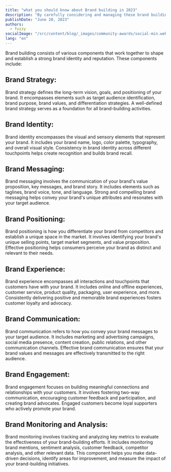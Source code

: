 ```yaml
---
title: "what you should know about Brand building in 2023"
description: "By carefully considering and managing these brand building components, you can create a strong and recognizable brand that resonates with your target audience, builds customer loyalty, and drives business success."
publishDate: "June 20, 2023"
authors:
  - fuzzy
socialImage: "/src/content/blog/_images/community-awards/social-min.webp"
lang: "en"
---
```


Brand building consists of various components that work together to shape and establish a strong brand identity and reputation. These components include:

##  Brand Strategy: 
Brand strategy defines the long-term vision, goals, and positioning of your brand. It encompasses elements such as target audience identification, brand purpose, brand values, and differentiation strategies. A well-defined brand strategy serves as a foundation for all brand-building activities.

##  Brand Identity: 
Brand identity encompasses the visual and sensory elements that represent your brand. It includes your brand name, logo, color palette, typography, and overall visual style. Consistency in brand identity across different touchpoints helps create recognition and builds brand recall.

##  Brand Messaging: 
Brand messaging involves the communication of your brand's value proposition, key messages, and brand story. It includes elements such as taglines, brand voice, tone, and language. Strong and compelling brand messaging helps convey your brand's unique attributes and resonates with your target audience.

##  Brand Positioning: 
Brand positioning is how you differentiate your brand from competitors and establish a unique space in the market. It involves identifying your brand's unique selling points, target market segments, and value proposition. Effective positioning helps consumers perceive your brand as distinct and relevant to their needs.

##  Brand Experience: 
Brand experience encompasses all interactions and touchpoints that customers have with your brand. It includes online and offline experiences, customer service, product quality, packaging, user experience, and more. Consistently delivering positive and memorable brand experiences fosters customer loyalty and advocacy.

##  Brand Communication: 
Brand communication refers to how you convey your brand messages to your target audience. It includes marketing and advertising campaigns, social media presence, content creation, public relations, and other communication channels. Effective brand communication ensures that your brand values and messages are effectively transmitted to the right audience.

##  Brand Engagement: 
Brand engagement focuses on building meaningful connections and relationships with your customers. It involves fostering two-way communication, encouraging customer feedback and participation, and creating brand advocates. Engaged customers become loyal supporters who actively promote your brand.

##  Brand Monitoring and Analysis: 
Brand monitoring involves tracking and analyzing key metrics to evaluate the effectiveness of your brand-building efforts. It includes monitoring brand mentions, sentiment analysis, customer feedback, competitor analysis, and other relevant data. This component helps you make data-driven decisions, identify areas for improvement, and measure the impact of your brand-building initiatives.

